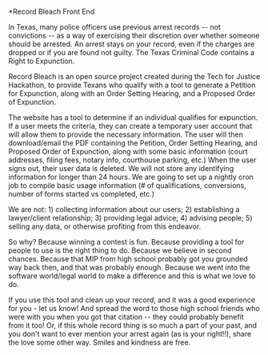 *Record Bleach Front End

In Texas, many police officers use previous arrest records -- not convictions -- as a way of exercising their discretion over whether someone should be arrested. An arrest stays on your record, even if the charges are dropped or if you are found not guilty. The Texas Criminal Code contains a Right to Expunction.

Record Bleach is an open source project created during the Tech for Justice Hackathon, to provide Texans who qualify with a tool to generate a Petition for Expunction, along with an Order Setting Hearing, and a Proposed Order of Expunction.

The website has a tool to determine if an individual qualifies for expunction. If a user meets the criteria, they can create a temporary user account that will allow them to provide the necessary information. The user will then download/email the PDF containing the Petition, Order Setting Hearing, and Proposed Order of Expunction, along with some basic information (court addresses, filing fees, notary info, courthouse parking, etc.)  When the user signs out, their user data is deleted. We will not store any identifying information for longer than 24 hours. We are going to set up a nightly cron job to compile basic usage information (# of qualifications, conversions, number of forms started vs completed, etc.)

We are not: 1) collecting information about our users; 2) establishing a lawyer/client relationship; 3) providing legal advice; 4) advising people; 5) selling any data, or otherwise profiting from this endeavor.

So why? Because winning a contest is fun. Because providing a tool for people to use is the right thing to do. Because we believe in second chances. Because that MIP from high school probably got you grounded way back then, and that was probably enough. Because we went into the software world/legal world to make a difference and this is what we love to do.

If you use this tool and clean up your record, and it was a good experience for you - let us know! And spread the word to those high school friends who were with you when you got that citation -- they could probably benefit from it too! Or, if this whole record thing is so much a part of your past, and you don't want to ever mention your arrest again (as is your right!!), share the love some other way. Smiles and kindness are free.

